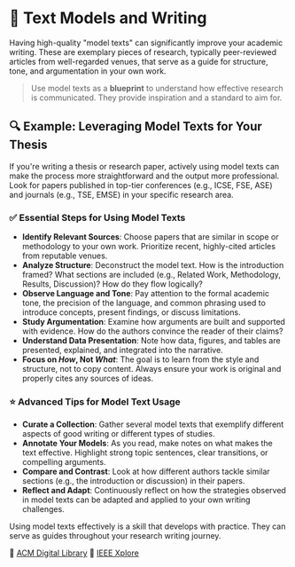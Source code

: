 # 📝 Text Models and Writing

Having high-quality "model texts" can significantly improve your academic writing. These are exemplary pieces of research, typically peer-reviewed articles from well-regarded venues, that serve as a guide for structure, tone, and argumentation in your own work.

>Use model texts as a **blueprint** to understand how effective research is communicated. They provide inspiration and a standard to aim for.

## 🔍 Example: Leveraging Model Texts for Your Thesis

If you're writing a thesis or research paper, actively using model texts can make the process more straightforward and the output more professional. Look for papers published in top-tier conferences (e.g., ICSE, FSE, ASE) and journals (e.g., TSE, EMSE) in your specific research area.

### ✅ Essential Steps for Using Model Texts

- **Identify Relevant Sources**: Choose papers that are similar in scope or methodology to your own work. Prioritize recent, highly-cited articles from reputable venues.
- **Analyze Structure**: Deconstruct the model text. How is the introduction framed? What sections are included (e.g., Related Work, Methodology, Results, Discussion)? How do they flow logically?
- **Observe Language and Tone**: Pay attention to the formal academic tone, the precision of the language, and common phrasing used to introduce concepts, present findings, or discuss limitations.
- **Study Argumentation**: Examine how arguments are built and supported with evidence. How do the authors convince the reader of their claims?
- **Understand Data Presentation**: Note how data, figures, and tables are presented, explained, and integrated into the narrative.
- **Focus on *How*, Not *What***: The goal is to learn from the style and structure, not to copy content. Always ensure your work is original and properly cites any sources of ideas.

### ⭐ Advanced Tips for Model Text Usage

- **Curate a Collection**: Gather several model texts that exemplify different aspects of good writing or different types of studies.
- **Annotate Your Models**: As you read, make notes on what makes the text effective. Highlight strong topic sentences, clear transitions, or compelling arguments.
- **Compare and Contrast**: Look at how different authors tackle similar sections (e.g., the introduction or discussion) in their papers.
- **Reflect and Adapt**: Continuously reflect on how the strategies observed in model texts can be adapted and applied to your own writing challenges.

Using model texts effectively is a skill that develops with practice. They can serve as guides throughout your research writing journey.

🔗 [ACM Digital Library](https://dl.acm.org/)
🔗 [IEEE Xplore](https://ieeexplore.ieee.org/Xplore/home.jsp)